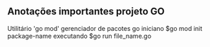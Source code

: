 ## Anotações importantes projeto GO

Utilitário 'go mod' gerenciador de pacotes go
iniciano $go mod init package-name
executando $go run file_name.go